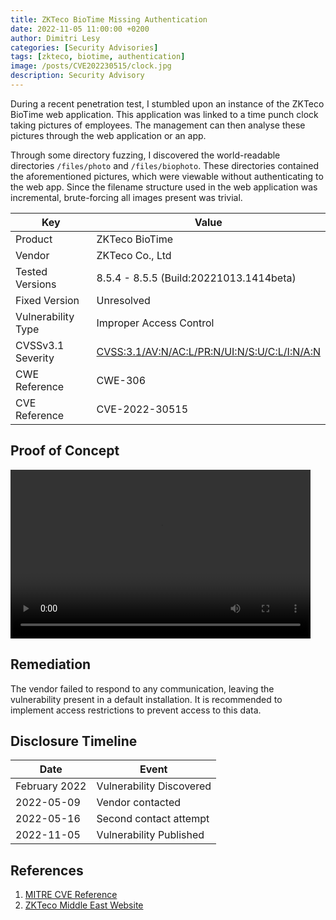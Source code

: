 ```yaml
---
title: ZKTeco BioTime Missing Authentication
date: 2022-11-05 11:00:00 +0200
author: Dimitri Lesy
categories: [Security Advisories]
tags: [zkteco, biotime, authentication]
image: /posts/CVE202230515/clock.jpg
description: Security Advisory
---
```


During a recent penetration test, I stumbled upon an instance of the ZKTeco BioTime web application. This application was linked to a time punch clock taking pictures of employees. The management can then analyse these pictures through the web application or an app.

Through some directory fuzzing, I discovered the world-readable directories `/files/photo` and `/files/biophoto`. These directories contained the aforementioned pictures, which were viewable without authenticating to the web app. Since the filename structure used in the web application was incremental, brute-forcing all images present was trivial.

| Key | Value |
|---|---|
| Product | ZKTeco BioTime |
| Vendor | ZKTeco Co., Ltd |
| Tested Versions |  8.5.4 - 8.5.5 (Build:20221013.1414beta)|
|Fixed Version | Unresolved |
| Vulnerability Type | Improper Access Control |
| CVSSv3.1 Severity | [CVSS:3.1/AV:N/AC:L/PR:N/UI:N/S:U/C:L/I:N/A:N](https://www.first.org/cvss/calculator/3.1#CVSS:3.1/AV:N/AC:L/PR:N/UI:N/S:U/C:L/I:N/A:N) |
|CWE Reference | CWE-306 |
|CVE Reference | CVE-2022-30515 |

## Proof of Concept

<video width="480" height="270" controls>
  <source src="/posts/CVE202230515/CVE-2022-ZKTeco-BioTime.mov" type="video/mp4">
Your browser does not support the video tag.
</video>

## Remediation

The vendor failed to respond to any communication, leaving the vulnerability present in a default installation.
It is recommended to implement access restrictions to prevent access to this data.

## Disclosure Timeline

| Date | Event |
|---|---|
| February 2022 | Vulnerability Discovered |
| 2022-05-09 | Vendor contacted |
| 2022-05-16 | Second contact attempt |
| 2022-11-05 | Vulnerability Published |

## References

1. [MITRE CVE Reference](https://cve.mitre.org/cgi-bin/cvename.cgi?name=2022-30515)
1. [ZKTeco Middle East Website](https://www.zkteco.me/software-5)